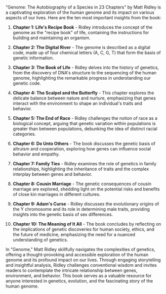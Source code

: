 "Genome: The Autobiography of a Species in 23 Chapters" by Matt Ridley is a captivating exploration of the human genome and its impact on various aspects of our lives. Here are the ten most important insights from the book:

1. **Chapter 1: Life's Recipe Book** - Ridley introduces the concept of the genome as the "recipe book" of life, containing the instructions for building and maintaining an organism.

2. **Chapter 2: The Digital River** - The genome is described as a digital code, made up of four chemical letters (A, C, G, T) that form the basis of genetic information.

3. **Chapter 3: The Book of Life** - Ridley delves into the history of genetics, from the discovery of DNA's structure to the sequencing of the human genome, highlighting the remarkable progress in understanding our genetic code.

4. **Chapter 4: The Scalpel and the Butterfly** - This chapter explores the delicate balance between nature and nurture, emphasizing that genes interact with the environment to shape an individual's traits and behavior.

5. **Chapter 5: The End of Race** - Ridley challenges the notion of race as a biological concept, arguing that genetic variation within populations is greater than between populations, debunking the idea of distinct racial categories.

6. **Chapter 6: Do Unto Others** - The book discusses the genetic basis of altruism and cooperation, exploring how genes can influence social behavior and empathy.

7. **Chapter 7: Family Ties** - Ridley examines the role of genetics in family relationships, highlighting the inheritance of traits and the complex interplay between genes and behavior.

8. **Chapter 8: Cousin Marriage** - The genetic consequences of cousin marriage are explored, shedding light on the potential risks and benefits of close kin marriages in different cultures.

9. **Chapter 9: Adam's Curse** - Ridley discusses the evolutionary origins of the Y chromosome and its role in determining male traits, providing insights into the genetic basis of sex differences.

10. **Chapter 10: The Meaning of It All** - The book concludes by reflecting on the implications of genetic discoveries for human society, ethics, and the future of medicine, emphasizing the need for a nuanced understanding of genetics.

In "Genome," Matt Ridley skillfully navigates the complexities of genetics, offering a thought-provoking and accessible exploration of the human genome and its profound impact on our lives. Through engaging storytelling and insightful analysis, Ridley challenges conventional wisdom and invites readers to contemplate the intricate relationship between genes, environment, and behavior. This book serves as a valuable resource for anyone interested in genetics, evolution, and the fascinating story of the human genome.